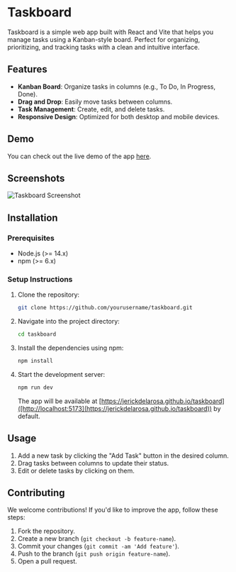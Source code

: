 # Taskboard

Taskboard is a simple web app built with React and Vite that helps you manage tasks using a Kanban-style board. Perfect for organizing, prioritizing, and tracking tasks with a clean and intuitive interface.

## Features
- **Kanban Board**: Organize tasks in columns (e.g., To Do, In Progress, Done).
- **Drag and Drop**: Easily move tasks between columns.
- **Task Management**: Create, edit, and delete tasks.
- **Responsive Design**: Optimized for both desktop and mobile devices.

## Demo
You can check out the live demo of the app [here](#).

## Screenshots
![Taskboard Screenshot](#)

## Installation

### Prerequisites
- Node.js (>= 14.x)
- npm (>= 6.x)

### Setup Instructions

1. Clone the repository:
   ```bash
   git clone https://github.com/yourusername/taskboard.git
   ```

2. Navigate into the project directory:
   ```bash
   cd taskboard
   ```

3. Install the dependencies using npm:
   ```bash
   npm install
   ```

4. Start the development server:
   ```bash
   npm run dev
   ```

   The app will be available at [https://jerickdelarosa.github.io/taskboard]([http://localhost:5173](https://jerickdelarosa.github.io/taskboard)) by default.

## Usage

1. Add a new task by clicking the "Add Task" button in the desired column.
2. Drag tasks between columns to update their status.
3. Edit or delete tasks by clicking on them.

## Contributing

We welcome contributions! If you'd like to improve the app, follow these steps:

1. Fork the repository.
2. Create a new branch (`git checkout -b feature-name`).
3. Commit your changes (`git commit -am 'Add feature'`).
4. Push to the branch (`git push origin feature-name`).
5. Open a pull request.
